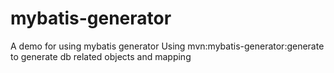 # mybatis-generator
A demo for using mybatis generator
Using mvn:mybatis-generator:generate to generate db related objects and mapping
